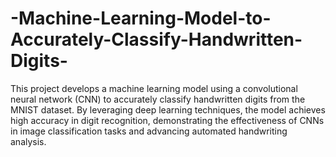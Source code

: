 # -Machine-Learning-Model-to-Accurately-Classify-Handwritten-Digits-
This project develops a machine learning model using a convolutional neural network (CNN) to accurately classify handwritten digits from the MNIST dataset. By leveraging deep learning techniques, the model achieves high accuracy in digit recognition, demonstrating the effectiveness of CNNs in image classification tasks and advancing automated handwriting analysis.
